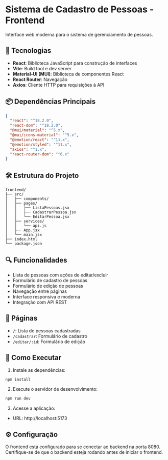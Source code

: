 # Sistema de Cadastro de Pessoas - Frontend

Interface web moderna para o sistema de gerenciamento de pessoas.

## 🚀 Tecnologias

- **React**: Biblioteca JavaScript para construção de interfaces
- **Vite**: Build tool e dev server
- **Material-UI (MUI)**: Biblioteca de componentes React
- **React Router**: Navegação
- **Axios**: Cliente HTTP para requisições à API

## 📦 Dependências Principais

```json
{
  "react": "^18.2.0",
  "react-dom": "^18.2.0",
  "@mui/material": "^5.x",
  "@mui/icons-material": "^5.x",
  "@emotion/react": "^11.x",
  "@emotion/styled": "^11.x",
  "axios": "^1.x",
  "react-router-dom": "^6.x"
}
```

## 🛠️ Estrutura do Projeto

```
frontend/
├── src/
│   ├── components/
│   ├── pages/
│   │   ├── ListaPessoas.jsx
│   │   ├── CadastrarPessoa.jsx
│   │   └── EditarPessoa.jsx
│   ├── services/
│   │   └── api.js
│   ├── App.jsx
│   └── main.jsx
├── index.html
└── package.json
```

## 🔍 Funcionalidades

- Lista de pessoas com ações de editar/excluir
- Formulário de cadastro de pessoas
- Formulário de edição de pessoas
- Navegação entre páginas
- Interface responsiva e moderna
- Integração com API REST

## 📱 Páginas

- `/`: Lista de pessoas cadastradas
- `/cadastrar`: Formulário de cadastro
- `/editar/:id`: Formulário de edição

## 🚀 Como Executar

1. Instale as dependências:
```bash
npm install
```

2. Execute o servidor de desenvolvimento:
```bash
npm run dev
```

3. Acesse a aplicação:
- URL: http://localhost:5173

## ⚙️ Configuração

O frontend está configurado para se conectar ao backend na porta 8080. 
Certifique-se de que o backend esteja rodando antes de iniciar o frontend.
